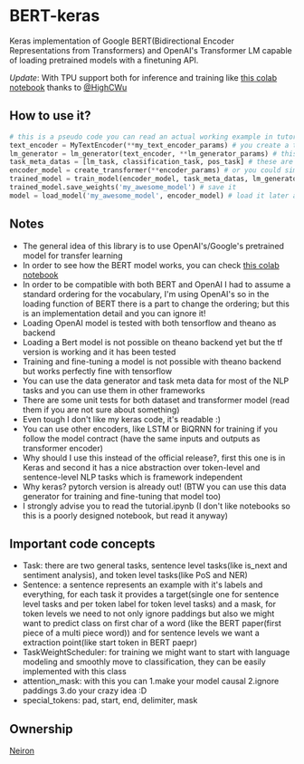 # BERT-keras
Keras implementation of Google BERT(Bidirectional Encoder Representations from Transformers) and OpenAI's Transformer LM capable of loading pretrained models with a finetuning API. 

*Update*: With TPU support both for inference and training like [this colab notebook](https://colab.research.google.com/gist/HighCWu/3a02dc497593f8bbe4785e63be99c0c3/bert-keras-tutorial.ipynb) thanks to [@HighCWu](https://github.com/HighCWu)

## How to use it?
```python
# this is a pseudo code you can read an actual working example in tutorial.ipynb or the colab notebook
text_encoder = MyTextEncoder(**my_text_encoder_params) # you create a text encoder (sentence piece and openai's bpe are included)
lm_generator = lm_generator(text_encoder, **lm_generator_params) # this is essentially your data reader (single sentence and double sentence reader with masking and is_next label are included)
task_meta_datas = [lm_task, classification_task, pos_task] # these are your tasks (the lm_generator must generate the labels for these tasks too)
encoder_model = create_transformer(**encoder_params) # or you could simply load_openai() or you could write your own encoder(BiLSTM for example)
trained_model = train_model(encoder_model, task_meta_datas, lm_generator, **training_params) # it does both pretraing and finetuning
trained_model.save_weights('my_awesome_model') # save it
model = load_model('my_awesome_model', encoder_model) # load it later and use it!
```

## Notes
* The general idea of this library is to use OpenAI's/Google's pretrained model for transfer learning
* In order to see how the BERT model works, you can check [this colab notebook](https://colab.research.google.com/gist/HighCWu/3a02dc497593f8bbe4785e63be99c0c3/bert-keras-tutorial.ipynb)
* In order to be compatible with both BERT and OpenAI I had to assume a standard ordering for the vocabulary, I'm using OpenAI's so in the loading function of BERT there is a part to change the ordering; but this is an implementation detail and you can ignore it!
* Loading OpenAI model is tested with both tensorflow and theano as backend
* Loading a Bert model is not possible on theano backend yet but the tf version is working and it has been tested
* Training and fine-tuning a model is not possible with theano backend but works perfectly fine with tensorflow
* You can use the data generator and task meta data for most of the NLP tasks and you can use them in other frameworks
* There are some unit tests for both dataset and transformer model (read them if you are not sure about something)
* Even tough I don't like my keras code, it's readable :)
* You can use other encoders, like LSTM or BiQRNN for training if you follow the model contract (have the same inputs and outputs as transformer encoder)
* Why should I use this instead of the official release?, first this one is in Keras and second it has a nice abstraction over token-level and sentence-level NLP tasks which is framework independent
* Why keras? pytorch version is already out! (BTW you can use this data generator for training and fine-tuning that model too)
* I strongly advise you to read the tutorial.ipynb (I don't like notebooks so this is a poorly designed notebook, but read it anyway)

## Important code concepts
* Task: there are two general tasks, sentence level tasks(like is_next and sentiment analysis), and token level tasks(like PoS and NER)
* Sentence: a sentence represents an example with it's labels and everything, for each task it provides a target(single one for sentence level tasks and per token label for token level tasks) and a mask, for token levels we need to not only ignore paddings but also we might want to predict class on first char of a word (like the BERT paper(first piece of a multi piece word)) and for sentence levels we want a extraction point(like start token in BERT paepr)
* TaskWeightScheduler: for training we might want to start with language modeling and smoothly move to classification, they can be easily implemented with this class
* attention_mask: with this you can 1.make your model causal 2.ignore paddings 3.do your crazy idea :D
* special_tokens: pad, start, end, delimiter, mask

## Ownership
[Neiron](https://www.neiron.ai)

